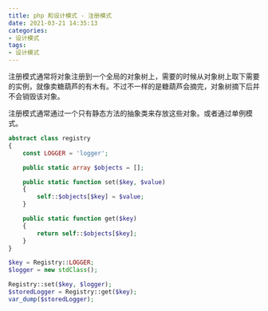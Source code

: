 ```yaml
---
title: php 和设计模式 - 注册模式
date: 2021-03-21 14:35:13
categories:
- 设计模式
tags:
- 设计模式
---
```


注册模式通常将对象注册到一个全局的对象树上，需要的时候从对象树上取下需要的实例，就像卖糖葫芦的有木有。不过不一样的是糖葫芦会摘完，对象树摘下后并不会销毁该对象。

注册模式通常通过一个只有静态方法的抽象类来存放这些对象。或者通过单例模式。

```php
abstract class registry
{
    const LOGGER = 'logger';

    public static array $objects = [];

    public static function set($key, $value)
    {
        self::$objects[$key] = $value;
    }

    public static function get($key)
    {
        return self::$objects[$key];
    }
}

$key = Registry::LOGGER;
$logger = new stdClass();

Registry::set($key, $logger);
$storedLogger = Registry::get($key);
var_dump($storedLogger);
```
